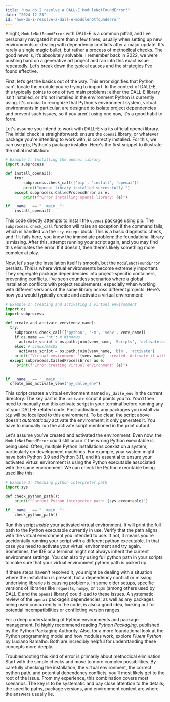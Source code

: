 ```yaml
---
title: "How do I resolve a DALL-E ModuleNotFoundError?"
date: "2024-12-23"
id: "how-do-i-resolve-a-dall-e-modulenotfounderror"
---
```


Alright,  `ModuleNotFoundError` with DALL-E is a common pitfall, and I’ve personally navigated it more than a few times, usually when setting up new environments or dealing with dependency conflicts after a major update. It's rarely a single magic bullet, but rather a process of methodical checks. The good news is, it’s absolutely solvable. I remember back in 2022, we were pushing hard on a generative art project and ran into this exact issue repeatedly. Let’s break down the typical causes and the strategies I've found effective.

First, let’s get the basics out of the way. This error signifies that Python can't locate the module you're trying to import. In the context of DALL-E, this typically points to one of two main problems: either the DALL-E library isn't installed, or it's not installed in the environment Python is currently using. It's crucial to recognize that Python's environment system, virtual environments in particular, are designed to isolate project dependencies and prevent such issues, so if you aren't using one now, it's a good habit to form.

Let's assume you intend to work with DALL-E via its official openai library. The initial check is straightforward: ensure the `openai` library, or whatever package you're intending to work with, is correctly installed. For this, we can use `pip`, Python's package installer. Here's the first snippet to illustrate the initial installation:

```python
# Example 1: Installing the openai library
import subprocess

def install_openai():
    try:
        subprocess.check_call(['pip', 'install', 'openai'])
        print("openai library installed successfully.")
    except subprocess.CalledProcessError as e:
        print(f"Error installing openai library: {e}")

if __name__ == "__main__":
    install_openai()
```

This code directly attempts to install the `openai` package using pip. The `subprocess.check_call` function will raise an exception if the command fails, which is handled via the `try-except` block. This is a basic diagnostic check, and if it fails here, you know the immediate problem: the foundational library is missing. After this, attempt running your script again, and you may find this eliminates the error. If it doesn't, then there's likely something more complex at play.

Now, let's say the installation itself is smooth, but the `ModuleNotFoundError` persists. This is where virtual environments become extremely important. They segregate package dependencies into project-specific containers, preventing conflicts. I've seen countless scenarios where a global installation conflicts with project requirements, especially when working with different versions of the same library across different projects. Here’s how you would typically create and activate a virtual environment:

```python
# Example 2: Creating and activating a virtual environment
import os
import subprocess

def create_and_activate_venv(venv_name):
  try:
    subprocess.check_call(['python', '-m', 'venv', venv_name])
    if os.name == 'nt': # Windows
      activate_script = os.path.join(venv_name, 'Scripts', 'activate.bat')
    else: # Linux/macOS
      activate_script = os.path.join(venv_name, 'bin', 'activate')
    print(f"Virtual environment '{venv_name}' created. Activate it with: \n{activate_script}")
  except subprocess.CalledProcessError as e:
     print(f"Error creating virtual environment: {e}")


if __name__ == '__main__':
  create_and_activate_venv("my_dalle_env")
```

This script creates a virtual environment named `my_dalle_env` in the current directory. The key part is the `activate` script it points you to. You’d then need to manually run this activate script in your terminal before running any of your DALL-E related code. Post-activation, any packages you install via `pip` will be localized to this environment. To be clear, the script above doesn't *automatically* activate the environment; it only generates it. You have to manually run the activate script mentioned in the print output.

Let's assume you’ve created and activated the environment. Even now, the `ModuleNotFoundError` could still occur if the wrong Python executable is being used. Often, multiple Python installations coexist on a system, particularly on development machines. For example, your system might have both Python 3.9 and Python 3.11, and it’s essential to ensure your activated virtual environment is using the Python executable associated with the same environment. We can check the Python executable being used like this:

```python
# Example 3: Checking python interpreter path
import sys

def check_python_path():
    print(f"Current Python interpreter path: {sys.executable}")

if __name__ == "__main__":
    check_python_path()
```

Run this script *inside* your activated virtual environment. It will print the full path to the Python executable currently in use. Verify that the path aligns with the virtual environment you intended to use. If not, it means you’re accidentally running your script with a different python executable. In that case you need to activate your virtual environment and try again. Sometimes, the IDE or a terminal might not always inherit the current environment settings. You can also try using full python path in your scripts to make sure that your virtual environment python path is picked up.

If these steps haven't resolved it, you might be dealing with a situation where the installation is present, but a dependency conflict or missing underlying libraries is causing problems. In some older setups, specific versions of libraries like `requests`, `numpy`, or `tqdm` (among others used by DALL-E and the `openai` library) could lead to these issues. A systematic review of the `openai` package’s dependencies, as well as any packages being used concurrently in the code, is also a good idea, looking out for potential incompatibilities or conflicting version ranges.

For a deep understanding of Python environments and package management, I’d highly recommend reading *Python Packaging*, published by the Python Packaging Authority. Also, for a more foundational look at the Python programming model and how modules work, explore *Fluent Python* by Luciano Ramalho. Both are incredibly helpful for understanding these concepts more deeply.

Troubleshooting this kind of error is primarily about methodical elimination. Start with the simple checks and move to more complex possibilities. By carefully checking the installation, the virtual environment, the correct python path, and potential dependency conflicts, you’ll most likely get to the root of the issue. From my experience, this combination covers most scenarios. The key is to be systematic and pay close attention to the details; the specific paths, package versions, and environment context are where the answers usually lie.
